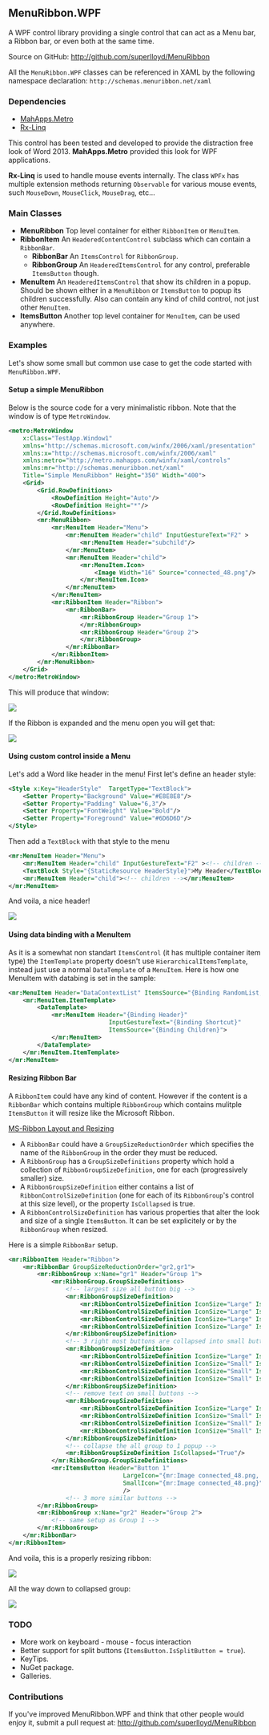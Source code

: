 ## MenuRibbon.WPF
A WPF control library providing a single control that can act as a Menu bar, a Ribbon bar, or even both at the same time.

Source on GitHub: http://github.com/superlloyd/MenuRibbon

All the `MenuRibbon.WPF` classes can be referenced in XAML by the following namespace declaration:
`http://schemas.menuribbon.net/xaml`

### Dependencies
- [MahApps.Metro](http://mahapps.com) 
- [Rx-Linq](https://www.nuget.org/packages/Rx-Linq) 

This control has been tested and developed to provide the distraction free look of Word 2013. **MahApps.Metro** provided this look for WPF applications.

**Rx-Linq** is used to handle mouse events internally. The class `WPFx` has multiple extension methods returning `Observable` for various mouse events, such `MouseDown`, `MouseClick`, `MouseDrag`, etc...


### Main Classes
- **MenuRibbon** Top level container for either `RibbonItem` or `MenuItem`.
- **RibbonItem** An `HeaderedContentControl` subclass which can contain a `RibbonBar`.
  - **RibbonBar** An `ItemsControl` for `RibbonGroup`.
  - **RibbonGroup** An `HeaderedItemsControl` for any control, preferable `ItemsButton` though.
- **MenuItem** An `HeaderedItemsControl` that show its children in a popup. Should be shown either in a `MenuRibbon` or `ItemsButton` to popup its children successfully. Also can contain any kind of child control, not just other `MenuItem`.
- **ItemsButton** Another top level container for `MenuItem`, can be used anywhere.


### Examples
Let's show some small but common use case to get the code started with `MenuRibbon.WPF`.

#### Setup a simple MenuRibbon
Below is the source code for a very minimalistic ribbon. Note that the window is of type `MetroWindow`.

```XML
<metro:MetroWindow 
	x:Class="TestApp.Window1"
	xmlns="http://schemas.microsoft.com/winfx/2006/xaml/presentation"
	xmlns:x="http://schemas.microsoft.com/winfx/2006/xaml"
	xmlns:metro="http://metro.mahapps.com/winfx/xaml/controls"
	xmlns:mr="http://schemas.menuribbon.net/xaml"
	Title="Simple MenuRibbon" Height="350" Width="400">
	<Grid>
		<Grid.RowDefinitions>
			<RowDefinition Height="Auto"/>
			<RowDefinition Height="*"/>
		</Grid.RowDefinitions>
		<mr:MenuRibbon>
			<mr:MenuItem Header="Menu">
				<mr:MenuItem Header="child" InputGestureText="F2" >
					<mr:MenuItem Header="subchild"/>
				</mr:MenuItem>
				<mr:MenuItem Header="child">
					<mr:MenuItem.Icon>
						<Image Width="16" Source="connected_48.png"/>
					</mr:MenuItem.Icon>
				</mr:MenuItem>
			</mr:MenuItem>
			<mr:RibbonItem Header="Ribbon">
				<mr:RibbonBar>
					<mr:RibbonGroup Header="Group 1">
					</mr:RibbonGroup>
					<mr:RibbonGroup Header="Group 2">
					</mr:RibbonGroup>
				</mr:RibbonBar>
			</mr:RibbonItem>
		</mr:MenuRibbon>
	</Grid>
</metro:MetroWindow>
```
This will produce that window:

![](./docs/simple1.png)

If the Ribbon is expanded and the menu open you will get that:

![](./docs/simple2.png)


#### Using custom control inside a Menu
Let's add a Word like header in the menu!
First let's define an header style:
```XML
<Style x:Key="HeaderStyle"  TargetType="TextBlock">
	<Setter Property="Background" Value="#E8E8E8"/>
	<Setter Property="Padding" Value="6,3"/>
	<Setter Property="FontWeight" Value="Bold"/>
	<Setter Property="Foreground" Value="#6D6D6D"/>
</Style>
```
Then add a `TextBlock` with that style to the menu
```XML
<mr:MenuItem Header="Menu">
	<mr:MenuItem Header="child" InputGestureText="F2" ><!-- children --></mr:MenuItem>
	<TextBlock Style="{StaticResource HeaderStyle}">My Header</TextBlock>
	<mr:MenuItem Header="child"><!-- children --></mr:MenuItem>
</mr:MenuItem>
```
And voila, a nice header!

![](./docs/simple3.png)


#### Using data binding with a MenuItem
As it is a somewhat non standart `ItemsControl` (it has multiple container item type) the `ItemTemplate` property doesn't use `HierarchicalItemsTemplate`, instead just use a normal `DataTemplate` of a `MenuItem`.
Here is how one MenuItem with databing is set in the sample:
```XML
<mr:MenuItem Header="DataContextList" ItemsSource="{Binding RandomList, ElementName=root}">
	<mr:MenuItem.ItemTemplate>
		<DataTemplate>
			<mr:MenuItem Header="{Binding Header}"
							InputGestureText="{Binding Shortcut}"
							ItemsSource="{Binding Children}">
			</mr:MenuItem>
		</DataTemplate>
	</mr:MenuItem.ItemTemplate>
</mr:MenuItem>
```

#### Resizing Ribbon Bar
A `RibbonItem` could have any kind of content. However if the content is a `RibbonBar` which contains multiple `RibbonGroup` which contains mulitple `ItemsButton` it will resize like the Microsoft Ribbon.

[MS-Ribbon Layout and Resizing](http://msdn.microsoft.com/en-us/library/ff701790(v=vs.110).aspx)

- A `RibbonBar` could have a `GroupSizeReductionOrder` which specifies the name of the `RibbonGroup` in the order they must be reduced.
- A `RibbonGroup` has a `GroupSizeDefinitions` property which hold a collection of `RibbonGroupSizeDefinition`, one for each (progressively smaller) size.
- A `RibbonGroupSizeDefinition` either contains a list of `RibbonControlSizeDefinition` (one for each of its `RibbonGroup`'s control at this size level), or the property `IsCollapsed` is true.
- A `RibbonControlSizeDefinition` has various properties that alter the look and size of a single `ItemsButton`. It can be set explicitely or by the `RibbonGroup` when resized.

Here is a simple `RibbonBar` setup.
```XML
<mr:RibbonItem Header="Ribbon">
	<mr:RibbonBar GroupSizeReductionOrder="gr2,gr1">
		<mr:RibbonGroup x:Name="gr1" Header="Group 1">
			<mr:RibbonGroup.GroupSizeDefinitions>
				<!-- largest size all button big -->
				<mr:RibbonGroupSizeDefinition>
					<mr:RibbonControlSizeDefinition IconSize="Large" IsHeaderVisible="True"/>
					<mr:RibbonControlSizeDefinition IconSize="Large" IsHeaderVisible="True"/>
					<mr:RibbonControlSizeDefinition IconSize="Large" IsHeaderVisible="True"/>
					<mr:RibbonControlSizeDefinition IconSize="Large" IsHeaderVisible="True"/>
				</mr:RibbonGroupSizeDefinition>
				<!-- 3 right most buttons are collapsed into small buttons -->
				<mr:RibbonGroupSizeDefinition>
					<mr:RibbonControlSizeDefinition IconSize="Large" IsHeaderVisible="True"/>
					<mr:RibbonControlSizeDefinition IconSize="Small" IsHeaderVisible="True"/>
					<mr:RibbonControlSizeDefinition IconSize="Small" IsHeaderVisible="True"/>
					<mr:RibbonControlSizeDefinition IconSize="Small" IsHeaderVisible="True"/>
				</mr:RibbonGroupSizeDefinition>
				<!-- remove text on small buttons -->
				<mr:RibbonGroupSizeDefinition>
					<mr:RibbonControlSizeDefinition IconSize="Large" IsHeaderVisible="True"/>
					<mr:RibbonControlSizeDefinition IconSize="Small" IsHeaderVisible="False"/>
					<mr:RibbonControlSizeDefinition IconSize="Small" IsHeaderVisible="False"/>
					<mr:RibbonControlSizeDefinition IconSize="Small" IsHeaderVisible="False"/>
				</mr:RibbonGroupSizeDefinition>
				<!-- collapse the all group to 1 popup -->
				<mr:RibbonGroupSizeDefinition IsCollapsed="True"/>
			</mr:RibbonGroup.GroupSizeDefinitions>
			<mr:ItemsButton Header="Button 1" 
								LargeIcon="{mr:Image connected_48.png, Width=32, Height=32}"
								SmallIcon="{mr:Image connected_48.png}"
								/>
				<!-- 3 more similar buttons -->
		</mr:RibbonGroup>
		<mr:RibbonGroup x:Name="gr2" Header="Group 2">
			<!-- same setup as Group 1 -->
		</mr:RibbonGroup>
	</mr:RibbonBar>
</mr:RibbonItem>
```
And voila, this is a properly resizing ribbon:

![](./docs/simple4.png)

All the way down to collapsed group:

![](./docs/simple5.jpg)



### TODO
- More work on keyboard - mouse - focus interaction
- Better support for split buttons (`ItemsButton.IsSplitButton = true`).
- KeyTips.
- NuGet package.
- Galleries.


### Contributions

If you've improved MenuRibbon.WPF and think that other people would enjoy it, submit a pull request at:
http://github.com/superlloyd/MenuRibbon
